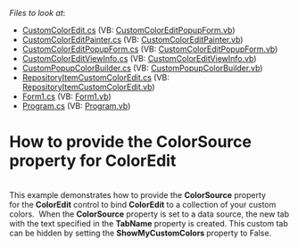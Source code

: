 <!-- default file list -->
*Files to look at*:

* [CustomColorEdit.cs](./CS/T306403/CustomColorEdit/CustomColorEdit.cs) (VB: [CustomColorEditPopupForm.vb](./VB/T306403/CustomColorEdit/CustomColorEditPopupForm.vb))
* [CustomColorEditPainter.cs](./CS/T306403/CustomColorEdit/CustomColorEditPainter.cs) (VB: [CustomColorEditPainter.vb](./VB/T306403/CustomColorEdit/CustomColorEditPainter.vb))
* [CustomColorEditPopupForm.cs](./CS/T306403/CustomColorEdit/CustomColorEditPopupForm.cs) (VB: [CustomColorEditPopupForm.vb](./VB/T306403/CustomColorEdit/CustomColorEditPopupForm.vb))
* [CustomColorEditViewInfo.cs](./CS/T306403/CustomColorEdit/CustomColorEditViewInfo.cs) (VB: [CustomColorEditViewInfo.vb](./VB/T306403/CustomColorEdit/CustomColorEditViewInfo.vb))
* [CustomPopupColorBuilder.cs](./CS/T306403/CustomColorEdit/CustomPopupColorBuilder.cs) (VB: [CustomPopupColorBuilder.vb](./VB/T306403/CustomColorEdit/CustomPopupColorBuilder.vb))
* [RepositoryItemCustomColorEdit.cs](./CS/T306403/CustomColorEdit/RepositoryItemCustomColorEdit.cs) (VB: [RepositoryItemCustomColorEdit.vb](./VB/T306403/CustomColorEdit/RepositoryItemCustomColorEdit.vb))
* [Form1.cs](./CS/T306403/Form1.cs) (VB: [Form1.vb](./VB/T306403/Form1.vb))
* [Program.cs](./CS/T306403/Program.cs) (VB: [Program.vb](./VB/T306403/Program.vb))
<!-- default file list end -->
# How to provide the ColorSource property for ColorEdit


<p><br />This example demonstrates how to provide the <strong>ColorSource</strong> property for the <strong>ColorEdit</strong> control to bind <strong>ColorEdit</strong> to a collection of your custom colors.  When the <strong>ColorSource</strong> property is set to a data source, the new tab with the text specified in the <strong>TabName</strong> property is created. This custom tab can be hidden by setting the <strong>ShowMyCustomColors </strong>property to False.</p>

<br/>


